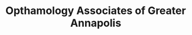 ---
title: "Opthamology Associates of Greater Annapolis"
url: /arnold/opthamology-associates-of-greater-annapolis/
shop: Optiker
---